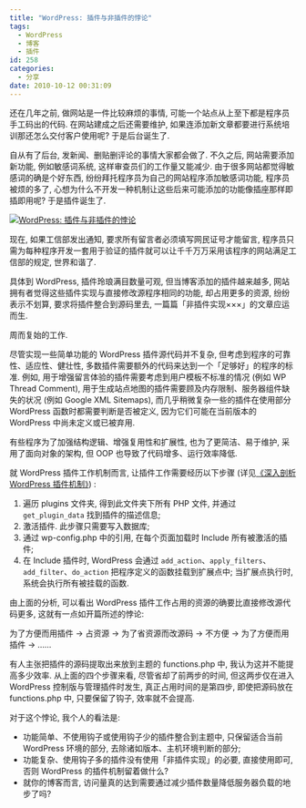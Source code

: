 ```yaml
---
title: "WordPress: 插件与非插件的悖论"
tags:
  - WordPress
  - 博客
  - 插件
id: 258
categories:
  - 分享
date: 2010-10-12 00:31:09
---
```


还在几年之前, 做网站是一件比较麻烦的事情, 可能一个站点从上至下都是程序员手工码出的代码. 在网站建成之后还需要维护, 如果连添加新文章都要进行系统培训那还怎么交付客户使用呢? 于是后台诞生了.

自从有了后台, 发新闻、删贴删评论的事情大家都会做了. 不久之后, 网站需要添加新功能, 例如敏感词系统, 这样审查员们的工作量又能减少. 由于很多网站都觉得敏感词的确是个好东西, 纷纷拜托程序员为自己的网站程序添加敏感词功能, 程序员被烦的多了, 心想为什么不开发一种机制让这些后来可能添加的功能像插座那样即插即用呢? 于是插件诞生了.

[![WordPress: 插件与非插件的悖论](http://img.beamnote.com/2010/the-paradox-of-plugins.png)](http://img.beamnote.com/2010/the-paradox-of-plugins.png)<!-- more -->

现在, 如果工信部发出通知, 要求所有留言者必须填写网民证号才能留言, 程序员只需为每种程序开发一套用于验证的插件就可以让千千万万采用该程序的网站满足工信部的规定, 世界和谐了.

具体到 WordPress, 插件玲琅满目数量可观, 但当博客添加的插件越来越多, 网站拥有者觉得这些插件实现与直接修改源程序相同的功能, 却占用更多的资源, 纷纷表示不划算, 要求将插件整合到源码里去, 一篇篇「非插件实现×××」的文章应运而生.

周而复始的工作.

尽管实现一些简单功能的 WordPress 插件源代码并不复杂, 但考虑到程序的可靠性、适应性、健壮性, 多数插件需要额外的代码来达到一个「足够好」的程序的标准. 例如, 用于增强留言体验的插件需要考虑到用户模板不标准的情况 (例如 WP Thread Comment), 用于生成站点地图的插件需要顾及内存限制、服务器组件缺失的状况 (例如 Google XML Sitemaps), 而几乎稍微复杂一些的插件在使用部分 WordPress 函数时都需要判断是否被定义, 因为它们可能在当前版本的 WordPress 中尚未定义或已被弃用.

有些程序为了加强结构逻辑、增强复用性和扩展性, 也为了更简洁、易于维护, 采用了面向对象的架构, 但 OOP 也导致了代码增多、运行效率降低.

就 WordPress 插件工作机制而言, 让插件工作需要经历以下步骤 (详见[《深入剖析 WordPress 插件机制》](http://www.duduwolf.com/wiki/2007/353.html)) :

1. 遍历 plugins 文件夹, 得到此文件夹下所有 PHP 文件, 并通过 `get_plugin_data` 找到插件的描述信息;
2. 激活插件. 此步骤只需要写入数据库;
3. 通过 wp-config.php 中的引用, 在每个页面加载时 Include 所有被激活的插件;
4. 在 Include 插件时, WordPress 会通过 `add_action`、`apply_filters`、`add_filter`、`do_action` 把程序定义的函数挂载到扩展点中; 当扩展点执行时, 系统会执行所有被挂载的函数.

由上面的分析, 可以看出 WordPress 插件工作占用的资源的确要比直接修改源代码更多, 这就有一点如开篇所述的悖论:

为了方便而用插件 → 占资源 → 为了省资源而改源码 → 不方便 → 为了方便而用插件 → ……

有人主张把插件的源码提取出来放到主题的 functions.php 中, 我认为这并不能提高多少效率. 从上面的四个步骤来看, 尽管省却了前两步的时间, 但这两步仅在进入 WordPress 控制版与管理插件时发生, 真正占用时间的是第四步, 即使把源码放在 functions.php 中, 只要保留了钩子, 效率就不会提高.

对于这个悖论, 我个人的看法是:

* 功能简单、不使用钩子或使用钩子少的插件整合到主题中, 只保留适合当前 WordPress 环境的部分, 去除诸如版本、主机环境判断的部分;
* 功能复杂、使用钩子多的插件没有使用「非插件实现」的必要, 直接使用即可, 否则 WordPress 的插件机制留着做什么?
* 就你的博客而言, 访问量真的达到需要通过减少插件数量降低服务器负载的地步了吗?
